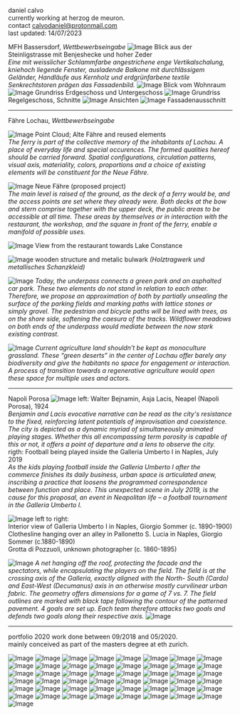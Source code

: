 daniel calvo <br>
currently working at herzog de meuron.<br>
contact [calvodaniel@protonmail.com](mailto:calvodaniel@protonmail.com)<br>
last updated: 14/07/2023

MFH Bassersdorf, *Wettbewerbseingabe*
![Image](/pf_calvo_7.jpg)
Blick aus der Steinligstrasse mit Benjeshecke und hoher Zeder<br>
*Eine mit weisslicher Schlammfarbe angestrichene enge Vertikalschalung, kniehoch liegende Fenster, ausladende Balkone mit durchlässigem Geländer, Handläufe aus Kernholz und erdgrünfarbene textile Senkrechtstoren prägen das Fassadenbild.*
![Image](/pf_calvo_8.jpg)
Blick vom Wohnraum
![Image](/pf_calvo_9.1.jpg)
Grundriss Erdgeschoss und Untergeschoss
![Image](/pf_calvo_9.jpg)
Grundriss Regelgeschoss, Schnitte
![Image](/pf_calvo_10.jpg)
Ansichten
![Image](/pf_calvo_11.jpg)
Fassadenausschnitt

*** 

Fähre Lochau, *Wettbewerbseingabe*

![Image](/pf_calvo_2.jpg)
Point Cloud; Alte Fähre and reused elements<br>
*The ferry is part of the collective memory of the inhabitants of Lochau. A place of everyday life and special occurences. The formed qualities hereof should be carried forward. Spatial configurations, circulation patterns, visual axis, materiality, colors, proportions and a choice of existing elements will be constituent for the Neue Fähre.*

![Image](/pf_calvo_1.jpg)
Neue Fähre (proposed project)<br>
*The main level is raised of the ground, as the deck of a ferry would be, and the access points are set where they already were. Both decks at the bow and stern comprise together with the upper deck, the public areas to be accessible at all time. These areas by themselves or in interaction with the restaurant, the workshop, and the square in front of the ferry, enable a manifold of possible uses.*

![Image](/pf_calvo_3.jpg)
View from the restaurant towards Lake Constance

![Image](/pf_calvo_4.jpg)
wooden structure and metalic bulwark *(Holztragwerk und metallisches Schanzkleid)*

![Image](/pf_calvo_5.jpg)
*Today, the underpass connects a green park and an asphalted car park. These
two elements do not stand in relation to each other. Therefore, we propose an approximation of both by partially unsealing the surface of the parking fields and marking paths with lattice stones or simply gravel. The pedestrian and bicycle paths will be lined with trees, as on the shore side, softening the caesura of the tracks. Wildflower meadows on both ends of the underpass would mediate between the now stark existing contrast.*

![Image](/pf_calvo_6.jpg)
*Current agriculture land shouldn’t be kept as monoculture grassland. These “green deserts” in the center of Lochau offer barely any biodiversity and give the habitants no space for engagement or interaction. A process of transition towards a regenerative agriculture would open these space for multiple uses and actors.*

***

Napoli Porosa
![Image](/pf_calvo_12.jpg)
left: Walter Bejnamin, Asja Lacis, Neapel (Napoli Porosa), 1924 <br>
*Benjamin and Lacis evocative narrative can be read as the city's resistance to the fixed, reinforcing latent potentials of improvisation and coexistence. The city is depicted as a dynamic myriad of simultaneously animated playing stages. Whether this all encompassing term porosity is capable of this or not, it offers a point of departure and a lens to observe the city.*<br>
rigth: Football being played inside the Galleria Umberto I in Naples, July 2019 <br>
*As the kids playing football inside the Galleria Umberto I after the commerce finishes its daily business, urban space is articulated anew, inscribing a practice that loosens the programmed correspondence between function and place. This unexpected scene in July 2019, is the cause for this proposal, an event in Neapolitan life – a football tournament in the Galleria Umberto I.*

![Image](/pf_calvo_13.jpg)
left to right: <br> 
Interior view of Galleria Umberto I in Naples, Giorgio Sommer (c. 1890-1900) <br> 
Clothesline hanging over an alley in Pallonetto S. Lucia in Naples, Giorgio Sommer (c.1880-1890)<br> 
Grotta di Pozzuoli, unknown photographer (c. 1860-1895)

![Image](/pf_calvo_14.jpg)
*A net hanging off the roof, protecting the facade and the spectators, while encapsulating the players on the field. The field is at the crossing axis of the Galleria, exactly aligned with the North- South (Cardo) and East-West (Decumanus) axis in an otherwise mostly curvilinear urban fabric. The geometry offers dimensions for a game of 7 vs. 7. The field outlines are marked with black tape following the contour of the patterned pavement. 4 goals are set up. Each team therefore attacks two goals and defends two goals along their respective axis.*
![Image](/pf_calvo_15.jpg) <br>

***

portfolio 2020
work done between 09/2018 and 05/2020.<br>
mainly conceived as part of the masters degree at eth zurich. <br>

![Image](/2008_danielcalvo_pf_1.jpg)
![Image](/2008_danielcalvo_pf_3.jpg)
![Image](/2008_danielcalvo_pf_4.jpg)
![Image](/2008_danielcalvo_pf_5.jpg)
![Image](/2008_danielcalvo_pf_6.jpg)
![Image](/2008_danielcalvo_pf_7.jpg)
![Image](/2008_danielcalvo_pf_8.jpg)
![Image](/2008_danielcalvo_pf_9.jpg)
![Image](/2008_danielcalvo_pf_10.jpg)
![Image](/2008_danielcalvo_pf_11.jpg)
![Image](/2008_danielcalvo_pf_13.jpg)
![Image](/2008_danielcalvo_pf_14.jpg)
![Image](/2008_danielcalvo_pf_15.jpg)
![Image](/2008_danielcalvo_pf_16.jpg)
![Image](/2008_danielcalvo_pf_17.jpg)
![Image](/2008_danielcalvo_pf_18.jpg)
![Image](/2008_danielcalvo_pf_19.jpg)
![Image](/2008_danielcalvo_pf_20.jpg)
![Image](/2008_danielcalvo_pf_22.jpg)
![Image](/2008_danielcalvo_pf_23.jpg)
![Image](/2008_danielcalvo_pf_24.jpg)
![Image](/2008_danielcalvo_pf_29.jpg)
![Image](/2008_danielcalvo_pf_30.jpg)
![Image](/2008_danielcalvo_pf_31.jpg)
![Image](/2008_danielcalvo_pf_32.jpg)
![Image](/2008_danielcalvo_pf_33.jpg)
![Image](/2008_danielcalvo_pf_37.jpg)
![Image](/2008_danielcalvo_pf_38.jpg)
![Image](/2008_danielcalvo_pf_39.jpg)
![Image](/2008_danielcalvo_pf_40.jpg)
![Image](/2008_danielcalvo_pf_41.jpg)
![Image](/2008_danielcalvo_pf_42.jpg)
![Image](/2008_danielcalvo_pf_43.jpg)
![Image](/2008_danielcalvo_pf_44.jpg)
![Image](/2008_danielcalvo_pf_45.jpg)
![Image](/2008_danielcalvo_pf_46.jpg)
![Image](/2008_danielcalvo_pf_47.jpg)
![Image](/2008_danielcalvo_pf_48.jpg)
![Image](/2008_danielcalvo_pf_49.jpg)
![Image](/2008_danielcalvo_pf_50.jpg)
![Image](/2008_danielcalvo_pf_51.jpg)
![Image](/2008_danielcalvo_pf_52.jpg)
![Image](/2008_danielcalvo_pf_53.jpg)
![Image](/2008_danielcalvo_pf_54.jpg)
![Image](/2008_danielcalvo_pf_55.jpg)
![Image](/2008_danielcalvo_pf_56.jpg)
![Image](/2008_danielcalvo_pf_57.jpg)
![Image](/2008_danielcalvo_pf_58.jpg)
![Image](/2008_danielcalvo_pf_59.jpg)
